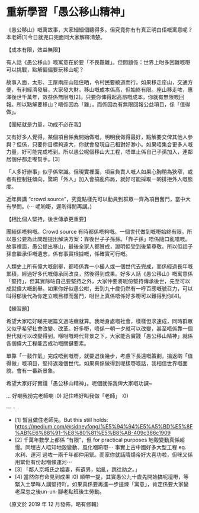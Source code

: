 # 重新學習「愚公移山精神」

《愚公移山》嘅寓故事，大家細細個聽得多。但究竟你有冇真正明白佢嘅寓意呢？本老師[1]今日就兜口兜面同大家解釋清楚。

【成本有限，效益無限】

有人話《愚公移山》嘅寓意在於要「不畏艱難」。但問題係：世界上咁多困難嘅嘢可以挑戰，點解偏偏要玩移山呢？

故事入面，太形、王屋兩座山阻住晒，令村民要繞道而行。如果移走座山，交通方便，有利經濟發展，大家發大財。移山嘅成本係高，但始終有限。座山移走咗，惠澤後世千萬年，效益係無限嘅[2]。只要你俾得起高昂嘅成本，你就有無限嘅回報。所以點解要移山？唔係因為「難」，而係因為有無限回報公益項目，係「值得做」。

【團結就是力量，功成不必在我】

又有好多人覺得，某個項目係我開始做嘅，明明我做得最好，點解要交俾其他人參與？但係，只要你目標夠遠大，你就會發現自己相對好渺小。如果唔集合更多人嘅力量，好可能完成唔到。所以愚公呢個移山大工程，唔單止係自己子孫加入，連鄰居個仔都走嚟幫手。[3]

「人多好辦事」似乎係常識。但現實裡面，項目負責人嘅人如果心胸稍為狹窄，或者有控制狂傾向，驚啲「外人」加入會搞亂佈局，就好可能採取一啲排拒外人嘅態度。

近年興講 “crowd source”，究竟點樣先可以動員到群眾一齊為項目奮鬥，當中大有學問。(⋯ 呢啲嘢，遲啲得閒再講。)

【相比個人堅持，後世傳承更重要】

團結係唔夠嘅。Crowd source 有時都係唔夠嘅。一個世代做到嘅嘢始終有限。所以愚公要為此問題提出解決方案：靠後世子子孫孫。「靠子孫」唔係隨口亂噏嘅。故事裡面，愚公提出移山，最後全家人都贊成，證明佢受到後輩尊敬。所以佢話子孫會繼承佢嘅遺志，係有事實根據嘅，係確實可行嘅。

人類史上所有偉大嘅創舉，都唔係靠一小撮人或一個世代去完成，而係經過長年嘅累積，經過好多代嘅傳承同改良，然後得到成果。好多人話《愚公移山》嘅寓意係「堅持」，但其實除咗自己要堅持之外，大家仲要將呢份堅持傳承後世，先至可以成就偉大嘅創舉。如果你好似愚公咁，去到九十歲仍然有一呼百應嘅號召力，可以叫得郁後代為你定立嘅目標而奮鬥，咁世上真係唔係好多嘢可以難得到你[4]。

【練習題】

希望大家唔好睇完呢篇文過咗癮就算。我哋身處嘅社會，樣樣但求速成，同時群眾又似乎希望社會改變、改革。好多嘢，唔係一朝一夕就可以改變，甚至唔係靠一個世代就可以改變得到。喺咁嘅時代背景之下，大家能否實踐「愚公移山精神」就係各個偉大工程能否成功嘅關鍵要素。

單靠「一鼓作氣」完成唔到嘅嘢，就要退後幾步，考慮下長遠嘅策劃，搵返啲「值得做」嘅項目，堅持返幾個世代。如果真係做得到呢樣嘢嘅話，我相信世界嘅面貌，會有一番新景象。

希望大家好好實踐「愚公移山精神」。呢個就係我俾大家嘅功課~

… 好喇我扮完老師喇 :0) 記住唔好叫我做「老師」 :0)

— -

- [1] 暫且做住老師先。But this still holds: https://medium.com/@sidneyfong/%E5%94%94%E5%A5%BD%E5%8F%AB%E6%88%91-%E8%80%81%E5%B8%AB-409c366c1909
- [2] 千萬年數學上都係 “有限”，但 for practical purposes 地殻變動真係超慢。同埋古人唔知地殻變動、風化嗰啲嘢⋯ 事實上古中國好多大型工程 eg. 水利、運河 過咗一兩千年都仲用緊。而家你就話隋煬帝好大喜功啦，但咪又係用緊佢有份起嗰條運河⋯
- [3] 「鄰人京城氏之孀妻，有遺男，始齓，跳往助之。」
- [4] 當然你冇命見到成果 :0) 順帶一提，其實愚公九十歲先開始搞呢壇嘢，等緊入土學咩人講堅持吖。如果真係要再進一步提煉「寓意」，肯定係要大家變老屎忽之後un-un-腳老點班後生勞動。

（原文於 2019 年 12 月發佈，略有修輯）

